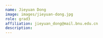 ```yaml
---
name: Jieyuan Dong
image: images/jieyuan-dong.jpg
role: grad3
affiliation: jieyuan_dong@mail.bnu.edu.cn
description:
---
```

